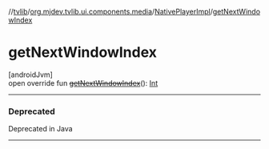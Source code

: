 //[tvlib](../../../index.md)/[org.mjdev.tvlib.ui.components.media](../index.md)/[NativePlayerImpl](index.md)/[getNextWindowIndex](get-next-window-index.md)

# getNextWindowIndex

[androidJvm]\
open override fun [~~getNextWindowIndex~~](get-next-window-index.md)(): [Int](https://kotlinlang.org/api/latest/jvm/stdlib/kotlin/-int/index.html)

---

### Deprecated

Deprecated in Java

---
